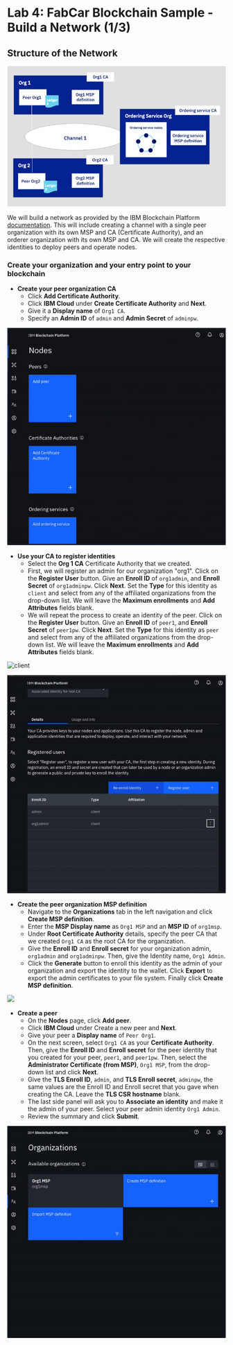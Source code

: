 # Lab 4: FabCar Blockchain Sample - Build a Network \(1/3\)

## Structure of the Network

![Sample basic network structure](../.gitbook/assets/image%20%2824%29.png)

We will build a network as provided by the IBM Blockchain Platform [documentation](https://console.bluemix.net/docs/services/blockchain/howto/ibp-console-build-network.html#ibp-console-build-network). This will include creating a channel with a single peer organization with its own MSP and CA \(Certificate Authority\), and an orderer organization with its own MSP and CA. We will create the respective identities to deploy peers and operate nodes.

### Create your organization and your entry point to your blockchain

* **Create your peer organization CA**
  * Click **Add Certificate Authority**.
  * Click **IBM Cloud** under **Create Certificate Authority** and **Next**.
  * Give it a **Display name** of `Org1 CA`.
  * Specify an **Admin ID** of `admin` and **Admin Secret** of `adminpw`.

![](../.gitbook/assets/sc5.gif)

* **Use your CA to register identities**
  * Select the **Org 1 CA** Certificate Authority that we created.
  * First, we will register an admin for our organization "org1". Click on the **Register User** button. Give an **Enroll ID** of `org1admin`, and **Enroll Secret** of `org1adminpw`. Click **Next**. Set the **Type** for this identity as `client` and select from any of the affiliated organizations from the drop-down list. We will leave the **Maximum enrollments** and **Add Attributes** fields blank.
  * We will repeat the process to create an identity of the peer. Click on the **Register User** button. Give an **Enroll ID** of `peer1`, and **Enroll Secret** of `peer1pw`. Click **Next**. Set the **Type** for this identity as `peer` and select from any of the affiliated organizations from the drop-down list. We will leave the **Maximum enrollments** and **Add Attributes** fields blank.

![client](../.gitbook/assets/sc6.gif)

![peer](../.gitbook/assets/sc7.gif)

* **Create the peer organization MSP definition**
  * Navigate to the **Organizations** tab in the left navigation and click **Create MSP definition**.
  * Enter the **MSP Display name** as `Org1 MSP` and an **MSP ID** of `org1msp`.
  * Under **Root Certificate Authority** details, specify the peer CA that we created `Org1 CA` as the root CA for the organization.
  * Give the **Enroll ID** and **Enroll secret** for your organization admin, `org1admin` and `org1adminpw`. Then, give the Identity name, `Org1 Admin`.
  * Click the **Generate** button to enroll this identity as the admin of your organization and export the identity to the wallet. Click **Export** to export the admin certificates to your file system. Finally click **Create MSP definition**.

![](../.gitbook/assets/sc8.gif)



* **Create a peer**
  * On the **Nodes** page, click **Add peer**.
  * Click **IBM Cloud** under Create a new peer and **Next**.
  * Give your peer a **Display name** of `Peer Org1`.
  * On the next screen, select `Org1 CA` as your **Certificate Authority**. Then, give the **Enroll ID** and **Enroll secret** for the peer identity that you created for your peer, `peer1`, and `peer1pw`. Then, select the **Administrator Certificate \(from MSP\)**, `Org1 MSP`, from the drop-down list and click **Next**.
  * Give the **TLS Enroll ID**, `admin`, and **TLS Enroll secret**, `adminpw`, the same values are the Enroll ID and Enroll secret that you gave when creating the CA. Leave the **TLS CSR hostname** blank.
  * The last side panel will ask you to **Associate an identity** and make it the admin of your peer. Select your peer admin identity `Org1 Admin`.
  * Review the summary and click **Submit**.

![Create Peer](../.gitbook/assets/sc9.gif)

